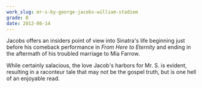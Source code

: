 ```yaml
---
work_slug: mr-s-by-george-jacobs-william-stadiem
grade: B
date: 2012-06-14
---
```


Jacobs offers an insiders point of view into Sinatra's life beginning just before his comeback performance in _From Here to Eternity_ and ending in the aftermath of his troubled marriage to Mia Farrow.

While certainly salacious, the love Jacob's harbors for Mr. S. is evident, resulting in a raconteur tale that may not be the gospel truth, but is one hell of an enjoyable read.

